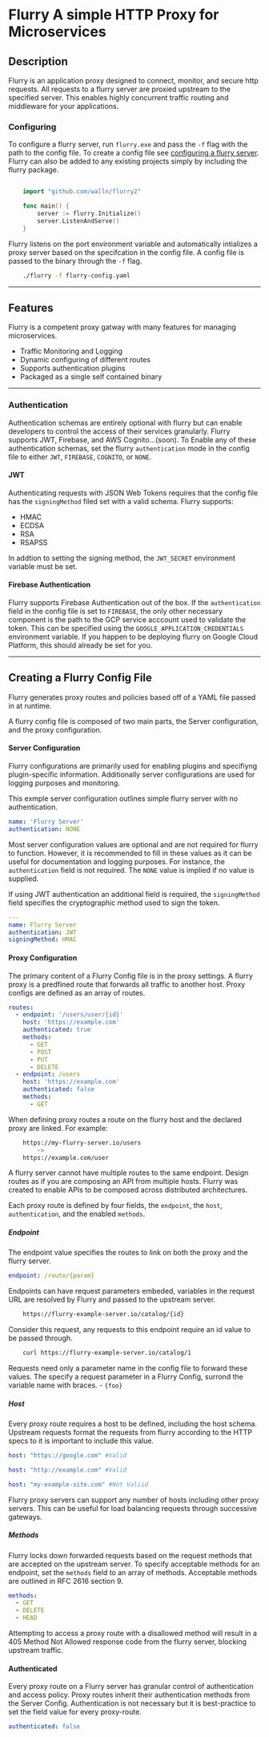# Flurry A simple HTTP Proxy for Microservices

## Description

Flurry is an application proxy designed to connect, monitor, and secure http requests. All requests to a flurry server are proxied upstream to the specified server. This enables highly concurrent traffic routing and middleware for your applications.

### Configuring

To configure a flurry server, run `flurry.exe` and pass the `-f` flag with the path to the config file. To create a config file see [configuring a flurry server](#creating-a-flurry-config-file). Flurry can also be added to any existing projects simply by including the flurry package.

```go

    import "github.com/walln/flurry2"

    func main() {
        server := flurry.Initialize()
	    server.ListenAndServe()
    }
```

Flurry listens on the port environment variable and automatically intializes a proxy server based on the specifcation in the config file. A config file is passed to the binary through the `-f` flag.

```bash
    ./flurry -f flurry-config.yaml
```

---

## Features

Flurry is a competent proxy gatway with many features for managing microservices.

- Traffic Monitoring and Logging
- Dynamic configuring of different routes
- Supports authentication plugins
- Packaged as a single self contained binary

---

### Authentication

Authentication schemas are entirely optional with flurry but can enable developers to control the access of their services granularly.
Flurry supports JWT, Firebase, and AWS Cognito...(soon). To Enable any of these authentication schemas, set the flurry `authentication` mode in the config file to either `JWT`, `FIREBASE`, `COGNITO`, or `NONE`.

#### JWT

Authenticating requests with JSON Web Tokens requires that the config file has the `signingMethod` filed set with a valid schema. Flurry supports:

- HMAC
- ECDSA
- RSA
- RSAPSS

In addtion to setting the signing method, the `JWT_SECRET` environment variable must be set.

#### Firebase Authentication

Flurry supports Firebase Authentication out of the box. If the `authentication` field in the config file is set to `FIREBASE`, the only other necessary component is the path to the GCP service acccount used to validate the token. This can be specified using the `GOOGLE_APPLICATION_CREDENTIALS` environment variable. If you happen to be deploying flurry on Google Cloud Platform, this should already be set for you.

---

## Creating a Flurry Config File

Flurry generates proxy routes and policies based off of a YAML file passed in at runtime.

A flurry config file is composed of two main parts, the Server configuration, and the proxy configuration.

#### Server Configuration

Flurry configurations are primarily used for enabling plugins and specifiyng plugin-specific information. Additionally server configurations are used for logging purposes and monitoring.

This exmple server configuration outlines simple flurry server with no authentication.

```yaml
name: 'Flurry Server'
authentication: NONE
```

Most server configuration values are optional and are not required for flurry to function. However, it is recommended to fill in these values as it can be useful for documentation and logging purposes. For instance, the `authentication` field is not required. The `NONE` value is implied if no value is supplied.

If using JWT authentication an additional field is required, the `signingMethod` field specifies the cryptographic method used to sign the token.

```yaml
---
name: Flurry Server
authentication: JWT
signingMethod: HMAC
```

#### Proxy Configuration

The primary content of a Flurry Config file is in the proxy settings. A flurry proxy is a predfined route that forwards all traffic to another host. Proxy configs are defined as an array of routes.

```yaml
routes:
  - endpoint: '/users/user/{id}'
    host: 'https://example.com'
    authenticated: true
    methods:
      - GET
      - POST
      - PUT
      - DELETE
  - endpoint: /users
    host: 'https://example.com'
    authenticated: false
    methods:
      - GET
```

When defining proxy routes a route on the flurry host and the declared proxy are linked. For example:

```bash
    https://my-flurry-server.io/users
        ->
    https://example.com/user
```

A flurry server cannot have multiple routes to the same endpoint. Design routes as if you are composing an API from multiple hosts. Flurry was created to enable APIs to be composed across distributed architectures.

Each proxy route is defined by four fields, the `endpoint`, the `host`, `authentication`, and the enabled `methods`.

##### Endpoint

The endpoint value specifies the routes to link on both the proxy and the flurry server.

```yaml
endpoint: /route/{param}
```

Endpoints can have request parameters embeded, variables in the request URL are resolved by Flurry and passed to the upstream server.

```bash
    https://flurry-example-server.io/catalog/{id}
```

Consider this request, any requests to this endpoint require an id value to be passed through.

```bash
    curl https://flurry-example-server.io/catalog/1
```

Requests need only a parameter name in the config file to forward these values. The specify a request parameter in a Flurry Config, surrond the variable name with braces. - `{foo}`

##### Host

Every proxy route requires a host to be defined, including the host schema. Upstream requests format the requests from flurry according to the HTTP specs to it is important to include this value.

```yaml
host: "https://google.com" #Valid

host: "http://example.com" #Valid

host: "my-example-site.com" #Not Valiid
```

Flurry proxy servers can support any number of hosts including other proxy servers. This can be useful for load balancing requests through successive gateways.

##### Methods

Flurry locks down forwarded requests based on the request methods that are accepted on the upstream server. To specify acceptable methods for an endpoint, set the `methods` field to an array of methods. Acceptable methods are outlined in RFC 2616 section 9.

```yaml
methods:
  - GET
  - DELETE
  - HEAD
```

Attempting to access a proxy route with a disallowed method will result in a 405 Method Not Allowed response code from the flurry server, blocking upstream traffic.

#### Authenticated

Every proxy route on a Flurry server has granular control of authentication and access policy. Proxy routes inherit their authentication methods from the Server Config. Authentication is not necessary but it is best-practice to set the field value for every proxy-route.

```yaml
authenticated: false
```
